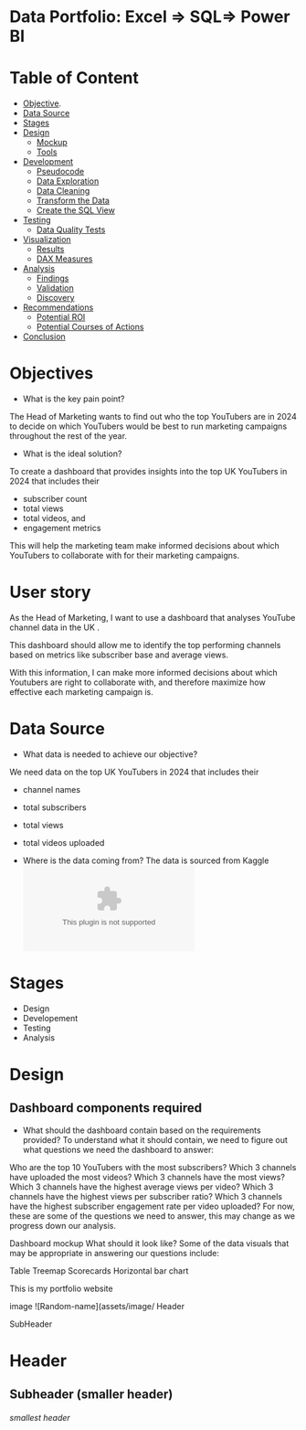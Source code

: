 # Data Portfolio: Excel => SQL=> Power BI



# Table of Content

- [Objective](#objective).
- [Data Source](#Data-Source)
- [Stages](#Stages)
- [Design](#Design)
  - [Mockup](#Mockup)
  - [Tools](#Tools)
- [Development](#Development)
  - [Pseudocode](#Pseudocode)
  - [Data Exploration](#Data-Exploration)
  - [Data Cleaning](#Data-Cleaning)
  - [Transform the Data](#Trandfrom-the-Data)
  - [Create the SQL View](#Create-the-SQL-View)
- [Testing](#Testing)
  - [Data Quality Tests](#Data-Quality-Tests)
- [Visualization](#Vizualization)
  - [Results](#Results)
  - [DAX Measures](#DAX-Measures)
- [Analysis](#Analysis)
  - [Findings](#Findings)
  - [Validation](#Validation)
  - [Discovery](#Discovery)
- [Recommendations](#Recommendations)
  - [Potential ROI](#Potential-ROI)
  - [Potential Courses of Actions](#Potential-Courses-of-Actions)
- [Conclusion](#conclusion)


# Objectives
- What is the key pain point?

 The Head of Marketing wants to find out who the top YouTubers are in 2024 to decide on which YouTubers would be best to
 run marketing campaigns throughout the rest of the year.

- What is the ideal solution?

To create a dashboard that provides insights into the top UK YouTubers in 2024 that includes their

- subscriber count
- total views
- total videos, and
- engagement metrics

This will help the marketing team make informed decisions about which YouTubers to collaborate with for their marketing campaigns.

# User story

As the Head of Marketing, I want to use a dashboard that analyses YouTube channel data in the UK .

This dashboard should allow me to identify the top performing channels based on metrics like subscriber base and average views.

With this information, I can make more informed decisions about which Youtubers are right to collaborate with, and therefore maximize how effective each marketing campaign is.

# Data Source

- What data is needed to achieve our objective?
  
We need data on the top UK YouTubers in 2024 that includes their

- channel names

- total subscribers

- total views

- total videos uploaded

- Where is the data coming from? The data is sourced from Kaggle ![Dataset](assets/dataset/youtube_data_united-kingdom.csv)


# Stages
- Design
- Developement
- Testing
- Analysis

# Design

## Dashboard components required
- What should the dashboard contain based on the requirements provided?
To understand what it should contain, we need to figure out what questions we need the dashboard to answer:

Who are the top 10 YouTubers with the most subscribers?
Which 3 channels have uploaded the most videos?
Which 3 channels have the most views?
Which 3 channels have the highest average views per video?
Which 3 channels have the highest views per subscriber ratio?
Which 3 channels have the highest subscriber engagement rate per video uploaded?
For now, these are some of the questions we need to answer, this may change as we progress down our analysis.

Dashboard mockup
What should it look like?
Some of the data visuals that may be appropriate in answering our questions include:

Table
Treemap
Scorecards
Horizontal bar chart


This is my portfolio website



image
![Random-name](assets/image/
Header



SubHeader
# Header

## Subheader (smaller header)

###### smallest header

